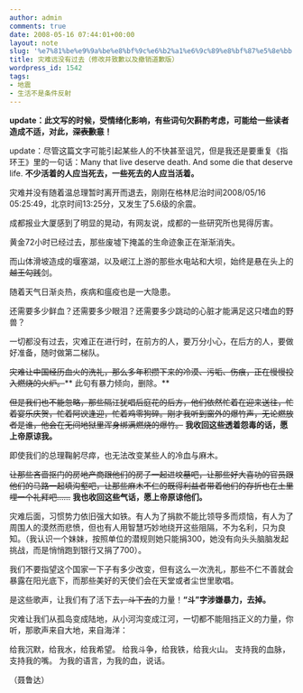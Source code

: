 ```yaml
---
author: admin
comments: true
date: 2008-05-16 07:44:01+00:00
layout: note
slug: '%e7%81%be%e9%9a%be%e8%bf%9c%e6%b2%a1%e6%9c%89%e8%bf%87%e5%8e%bb'
title: 灾难远没有过去（修改并致歉以及撤销道歉版）
wordpress_id: 1542
tags:
- 地震
- 生活不是条件反射
---
```


**update：此文写的时候，受情绪化影响，有些词句欠斟酌考虑，可能给一些读者造成不适，对此，<del>深表歉意</del>！**

update：尽管这篇文字可能引起某些人的不快甚至诅咒，但是我还是要重复《指环王》里的一句话：Many that live deserve death. And some die that deserve life. **不少活着的人应当死去，一些死去的人应当活着。**

灾难并没有随着温总理暂时离开而退去，刚刚在格林尼治时间2008/05/16 05:25:49，北京时间13:25分，又发生了5.6级的余震。

成都报业大厦感到了明显的晃动，有网友说，成都的一些研究所也晃得厉害。

黄金72小时已经过去，那些废墟下掩盖的生命迹象正在渐渐消失。

而山体滑坡造成的堰塞湖，以及岷江上游的那些水电站和大坝，始终是悬在头上的<del>越王勾践</del>剑。

随着天气日渐炎热，疾病和瘟疫也是一大隐患。

还需要多少鲜血？还需要多少眼泪？还需要多少跳动的心脏才能满足这只嗜血的野兽？

一切都没有过去，灾难正在进行时，在前方的人，要万分小心，在后方的人，要做好准备，随时做第二梯队。

<del>灾难让中国经历血火的洗礼，那么多年积攒下来的冷漠、污垢、伤痕，正在慢慢投入燃烧的火炉。</del>** 此句有暴力倾向，删除。**

<del>但是我们也不能忽略，那些隔江犹唱后庭花的后方，他们依然忙着在迎来送往，忙着宴乐庆贺，忙着阿谀逢迎，忙着鸡零狗碎。刚才我听到窗外的爆竹声，无论燃放者是谁，他会在无间地狱里浑身绑满燃烧的爆竹。</del> **我收回这些透着怨毒的话，愿上帝原谅我。**

即使我们的总理鞠躬尽瘁，也无法改变某些人的冷血与麻木。

<del>让那些吝啬抠门的房地产商跟他们的房子一起进坟墓吧，让那些好大喜功的官员跟他们的马路一起填沟壑吧，让那些麻木不仁的既得利益者带着他们的存折也在土里埋一个礼拜吧……</del> **我也收回这些气话，愿上帝原谅他们。**

灾难后面，习惯势力依旧强大如铁。有人为了捐款不能比领导多而烦恼，有人为了周围人的漠然而悲愤，但也有人用智慧巧妙地绕开这些阻隔，不为名利，只为良知。（我认识一个妹妹，按照单位的潜规则她只能捐300，她没有向头头脑脑发起挑战，而是悄悄跑到银行又捐了700）。

我们不要指望这个国家一下子有多少改变，但有这么一次洗礼，那些不仁不善就会暴露在阳光底下，而那些美好的天使们会在天堂或者尘世里歌唱。

是这些歌声，让我们有了活下去<del>，斗下去</del>的力量！**“斗”字涉嫌暴力，去掉。**

灾难让我们从孤岛变成陆地，从小河沟变成江河，一切都不能阻挡正义的力量，你听，那歌声来自大地，来自海洋：

给我沉默，给我水，给我希望。 
给我斗争，给我铁，给我火山。 
支持我的血脉，支持我的嘴。 
为我的语言，为我的血，说话。

（聂鲁达）


